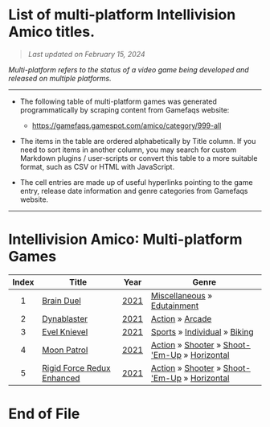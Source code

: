 ﻿# List of multi-platform Intellivision Amico titles.

> *Last updated on February 15, 2024*

_Multi-platform refers to the status of a video game being developed and released on multiple platforms._

-----------------------------

 - The following table of multi-platform games was generated programmatically by scraping content from Gamefaqs website: 

    - https://gamefaqs.gamespot.com/amico/category/999-all
      
 - The items in the table are ordered alphabetically by Title column. If you need to sort items in another column, you may search for custom Markdown plugins / user-scripts or convert this table to a more suitable format, such as CSV or HTML with JavaScript.

 - The cell entries are made up of useful hyperlinks pointing to the game entry, release date information and genre categories from Gamefaqs website.

-----------------------------
# Intellivision Amico∶ Multi-platform Games
|Index|Title|Year|Genre|
|:--:|--|--|--|
|1|<a href="https://gamefaqs.gamespot.com/amico/334528-brain-duel" target="_blank" rel="noopener noreferrer">Brain Duel</a>|<a href="https://gamefaqs.gamespot.com/amico/334528-brain-duel/data" target="_blank" rel="noopener noreferrer">2021</a>|<a href="https://gamefaqs.gamespot.com/amico/category/49-miscellaneous" target="_blank" rel="noopener noreferrer">Miscellaneous</a> &raquo; <a href="https://gamefaqs.gamespot.com/amico/category/275-miscellaneous-edutainment" target="_blank" rel="noopener noreferrer">Edutainment</a>|
|2|<a href="https://gamefaqs.gamespot.com/amico/334529-dynablaster" target="_blank" rel="noopener noreferrer">Dynablaster</a>|<a href="https://gamefaqs.gamespot.com/amico/334529-dynablaster/data" target="_blank" rel="noopener noreferrer">2021</a>|<a href="https://gamefaqs.gamespot.com/amico/category/54-action" target="_blank" rel="noopener noreferrer">Action</a> &raquo; <a href="https://gamefaqs.gamespot.com/amico/category/289-action-arcade" target="_blank" rel="noopener noreferrer">Arcade</a>|
|3|<a href="https://gamefaqs.gamespot.com/amico/334531-evel-knievel" target="_blank" rel="noopener noreferrer">Evel Knievel</a>|<a href="https://gamefaqs.gamespot.com/amico/334531-evel-knievel/data" target="_blank" rel="noopener noreferrer">2021</a>|<a href="https://gamefaqs.gamespot.com/amico/category/43-sports" target="_blank" rel="noopener noreferrer">Sports</a> &raquo; <a href="https://gamefaqs.gamespot.com/amico/category/92-sports-individual" target="_blank" rel="noopener noreferrer">Individual</a> &raquo; <a href="https://gamefaqs.gamespot.com/amico/category/103-sports-individual-biking" target="_blank" rel="noopener noreferrer">Biking</a>|
|4|<a href="https://gamefaqs.gamespot.com/amico/334535-moon-patrol" target="_blank" rel="noopener noreferrer">Moon Patrol</a>|<a href="https://gamefaqs.gamespot.com/amico/334535-moon-patrol/data" target="_blank" rel="noopener noreferrer">2021</a>|<a href="https://gamefaqs.gamespot.com/amico/category/54-action" target="_blank" rel="noopener noreferrer">Action</a> &raquo; <a href="https://gamefaqs.gamespot.com/amico/category/55-action-shooter" target="_blank" rel="noopener noreferrer">Shooter</a> &raquo; <a href="https://gamefaqs.gamespot.com/amico/category/313-action-shooter-shoot-em-up" target="_blank" rel="noopener noreferrer">Shoot-&#039;Em-Up</a> &raquo; <a href="https://gamefaqs.gamespot.com/amico/category/185-action-shooter-shoot-em-up-horizontal" target="_blank" rel="noopener noreferrer">Horizontal</a>|
|5|<a href="https://gamefaqs.gamespot.com/amico/297287-rigid-force-redux-enhanced" target="_blank" rel="noopener noreferrer">Rigid Force Redux Enhanced</a>|<a href="https://gamefaqs.gamespot.com/amico/297287-rigid-force-redux-enhanced/data" target="_blank" rel="noopener noreferrer">2021</a>|<a href="https://gamefaqs.gamespot.com/amico/category/54-action" target="_blank" rel="noopener noreferrer">Action</a> &raquo; <a href="https://gamefaqs.gamespot.com/amico/category/55-action-shooter" target="_blank" rel="noopener noreferrer">Shooter</a> &raquo; <a href="https://gamefaqs.gamespot.com/amico/category/313-action-shooter-shoot-em-up" target="_blank" rel="noopener noreferrer">Shoot-&#039;Em-Up</a> &raquo; <a href="https://gamefaqs.gamespot.com/amico/category/185-action-shooter-shoot-em-up-horizontal" target="_blank" rel="noopener noreferrer">Horizontal</a>|

# End of File